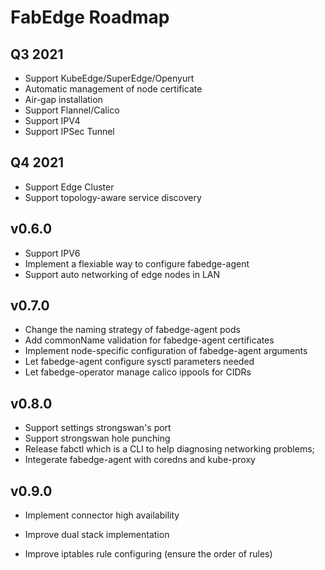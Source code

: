 # FabEdge Roadmap

## Q3 2021

- Support KubeEdge/SuperEdge/Openyurt
- Automatic management of node certificate 
- Air-gap installation
- Support Flannel/Calico
- Support IPV4
- Support IPSec Tunnel

## Q4 2021

- Support Edge Cluster
- Support topology-aware service discovery

## v0.6.0

- Support IPV6
- Implement a flexiable way to configure fabedge-agent
- Support auto networking of edge nodes in LAN

## v0.7.0

- Change the naming strategy of fabedge-agent pods
- Add commonName validation for fabedge-agent certificates
- Implement node-specific configuration of fabedge-agent arguments
- Let fabedge-agent configure sysctl parameters needed
- Let fabedge-operator manage calico ippools for CIDRs

## v0.8.0

  * Support settings strongswan's port
  * Support strongswan hole punching
  * Release fabctl which is a CLI to help diagnosing networking problems;
  * Integerate fabedge-agent with coredns and kube-proxy

## v0.9.0

 * Implement connector high  availability

 * Improve dual stack implementation

 * Improve iptables rule configuring (ensure the order of rules)

   
